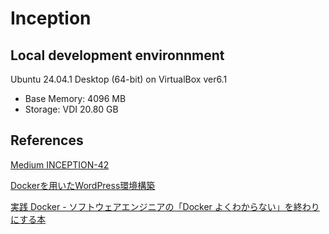 # Inception

## Local development environnment   
Ubuntu 24.04.1 Desktop (64-bit) on VirtualBox ver6.1
- Base Memory: 4096 MB
- Storage: VDI 20.80 GB

## References
[Medium INCEPTION-42](https://medium.com/@gamer.samox/inception-42-d9f1fc38b877)

[Dockerを用いたWordPress環境構築](https://qiita.com/ryhara/items/0581c03e82bd84c54a6f)


[実践 Docker - ソフトウェアエンジニアの「Docker よくわからない」を終わりにする本](https://zenn.dev/suzuki_hoge/books/2022-03-docker-practice-8ae36c33424b59)
